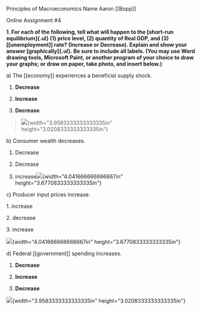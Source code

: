 Principles of Macroeconomics Name Aaron [[Bopp]]

Online Assignment #4

**1. For each of the following, tell what will happen to the [short-run equilibrium]{.ul} (1) price level, (2) quantity of Real GDP, and (3) [[unemployment]] rate? (Increase or Decrease). Explain and show your answer [graphically]{.ul}. Be sure to include all labels. (You may use Word drawing tools, Microsoft Paint, or another program of your choice to draw your graphs; or draw on paper, take photo, and insert below.)**

a\) The [[economy]] experiences a beneficial supply shock.

1.  **Decrease**

2.  **Increase**

3.  **Decrease**

> ![](media/image1.png){width="3.9583333333333335in" height="3.0208333333333335in"}

b\) Consumer wealth decreases.

1.  Decrease

2.  Decrease

3.  increase![](media/image2.png){width="4.041666666666667in" height="3.6770833333333335in"}

c\) Producer input prices increase.

1\. increase

2\. decrease

3\. increase

![](media/image3.png){width="4.041666666666667in" height="3.6770833333333335in"}

d\) Federal [[government]] spending increases.

1.  **Decrease**

2.  **Increase**

3.  **Decrease**

![](media/image1.png){width="3.9583333333333335in" height="3.0208333333333335in"}
